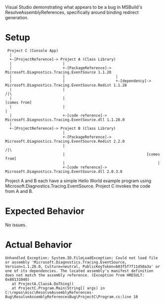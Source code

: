 Visual Studio demonstrating what appears to be a bug in MSBuild's ResolveAssemblyReferences, specifically around binding redirect generation.

# Setup

     Project C (Console App)
      |
      +-[ProjectReference]-> Project A (Class Library)
      |                       |
      |                       +-[PackageReference]-> Microsoft.Diagnostics.Tracing.EventSource 1.1.28
      |                       |                       |
      |                       |                       +-[dependency]-> Microsoft.Diagnostics.Tracing.EventSource.Redist 1.1.28
      |                       |                                                 /|\
      |                       |                                             [comes from]
      |                       |                                                  |
      |                       +-[code reference]-> Microsoft.Diagnostics.Tracing.EventSource.dll 1.1.28.0
      |
      +-[ProjectReference]-> Project B (Class Library)
                              |
                              +-[PackageReference]-> Microsoft.Diagnostics.Tracing.EventSource.Redist 2.2.0
                              |                                         /|\
                              |                                     [comes from]
                              |                                          |
                              +-[code reference]-> Microsoft.Diagnostics.Tracing.EventSource.dll 2.0.3.0

Project A and B each have a simple Hello World example program using Microsoft.Diagnostics.Tracing.EventSource. Project C invokes the code from A and B.

# Expected Behavior

No issues.

# Actual Behavior

    Unhandled Exception: System.IO.FileLoadException: Could not load file or assembly 'Microsoft.Diagnostics.Tracing.EventSource, Version=1.1.28.0, Culture=neutral, PublicKeyToken=b03f5f7f11d50a3a' or one of its dependencies. The located assembly's manifest definition does not match the assembly reference. (Exception from HRESULT: 0x80131040)
       at ProjectA.ClassA.DoThing()
       at ProjectC.Program.Main(String[] args) in C:\repos\misc\ResolveAssemblyReferences-Bug\ResolveAssemblyReferencesBug\ProjectC\Program.cs:line 10

